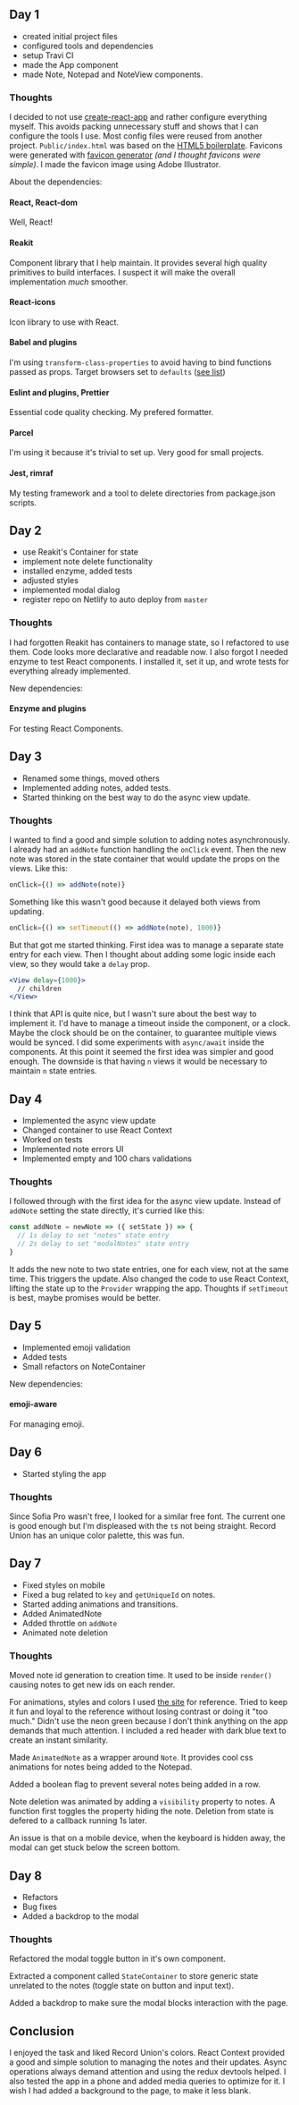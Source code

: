 ## Day 1

- created initial project files
- configured tools and dependencies
- setup Travi CI
- made the App component
- made Note, Notepad and NoteView components.

### Thoughts

I decided to not use [create-react-app](https://github.com/facebook/create-react-app) and rather configure everything myself.
This avoids packing unnecessary stuff and shows that I can configure the tools I use.
Most config files were reused from another project.
`Public/index.html` was based on the [HTML5 boilerplate](https://github.com/h5bp/html5-boilerplate/blob/master/src/index.html).
Favicons were generated with [favicon generator](https://realfavicongenerator.net/) _(and I thought favicons were simple)_.
I made the favicon image using Adobe Illustrator.

About the dependencies:

#### React, React-dom

Well, React!

#### Reakit

Component library that I help maintain. It provides several high quality primitives to build interfaces. I suspect it will make the overall implementation *much* smoother.

#### React-icons

Icon library to use with React.

#### Babel and plugins

I'm using `transform-class-properties` to avoid having to bind functions passed as props. Target browsers set to `defaults` ([see list](https://github.com/browserslist/browserslist#full-list))

#### Eslint and plugins, Prettier

Essential code quality checking. My prefered formatter.

#### Parcel

I'm using it because it's trivial to set up. Very good for small projects.

#### Jest, rimraf

My testing framework and a tool to delete directories from package.json scripts.

## Day 2

- use Reakit's Container for state
- implement note delete functionality
- installed enzyme, added tests
- adjusted styles
- implemented modal dialog
- register repo on Netlify to auto deploy from `master`

### Thoughts

I had forgotten Reakit has containers to manage state, so I refactored to use them.
Code looks more declarative and readable now.
I also forgot I needed enzyme to test React components.
I installed it, set it up, and wrote tests for everything already implemented.

New dependencies:

#### Enzyme and plugins

For testing React Components.

## Day 3

- Renamed some things, moved others
- Implemented adding notes, added tests.
- Started thinking on the best way to do the async view update.

### Thoughts

I wanted to find a good and simple solution to adding notes asynchronously.
I already had an `addNote` function handling the `onClick` event.
Then the new note was stored in the state container that would update the props on the views.
Like this:
```jsx
onClick={() => addNote(note)}
```
Something like this wasn't good because it delayed both views from updating.
```jsx
onClick={() => setTimeout(() => addNote(note), 1000)}
```
But that got me started thinking.
First idea was to manage a separate state entry for each view.
Then I thought about adding some logic inside each view, so they would take a `delay` prop.
```jsx
<View delay={1000}>
  // children
</View>
```
I think that API is quite nice, but I wasn't sure about the best way to implement it.
I'd have to manage a timeout inside the component, or a clock.
Maybe the clock should be on the container, to guarantee multiple views would be synced.
I did some experiments with `async/await` inside the components.
At this point it seemed the first idea was simpler and good enough.
The downside is that having `n` views it would be necessary to maintain `n` state entries.

## Day 4

- Implemented the async view update
- Changed container to use React Context
- Worked on tests
- Implemented note errors UI
- Implemented empty and 100 chars validations

### Thoughts

I followed through with the first idea for the async view update.
Instead of `addNote` setting the state directly, it's curried like this:
```jsx
const addNote = newNote => ({ setState }) => {
  // 1s delay to set "notes" state entry
  // 2s delay to set "modalNotes" state entry
}
```
It adds the new note to two state entries, one for each view, not at the same time.
This triggers the update.
Also changed the code to use React Context, lifting the state up to the `Provider` wrapping the app.
Thoughts if `setTimeout` is best, maybe promises would be better.

## Day 5

- Implemented emoji validation
- Added tests
- Small refactors on NoteContainer

New dependencies:

#### emoji-aware

For managing emoji.

## Day 6

- Started styling the app

### Thoughts

Since Sofia Pro wasn't free, I looked for a similar free font.
The current one is good enough but I'm displeased with the `t`s not being straight.
Record Union has an unique color palette, this was fun.

## Day 7

- Fixed styles on mobile
- Fixed a bug related to `key` and `getUniqueId` on notes.
- Started adding animations and transitions.
- Added AnimatedNote
- Added throttle on `addNote`
- Animated note deletion

### Thoughts

Moved note id generation to creation time.
It used to be inside `render()` causing notes to get new ids on each render.

For animations, styles and colors I used [the site](recordunion.com) for reference.
Tried to keep it fun and loyal to the reference without losing contrast or doing it "too much."
Didn't use the neon green because I don't think anything on the app demands that much attention.
I included a red header with dark blue text to create an instant similarity.

Made `AnimatedNote` as a wrapper around `Note`.
It provides cool css animations for notes being added to the Notepad.

Added a boolean flag to prevent several notes being added in a row.

Note deletion was animated by adding a `visibility` property to notes.
A function first toggles the property hiding the note.
Deletion from state is defered to a callback running 1s later.

An issue is that on a mobile device, when the keyboard is hidden away, the modal can get stuck below the screen bottom.

## Day 8

- Refactors
- Bug fixes
- Added a backdrop to the modal

### Thoughts

Refactored the modal toggle button in it's own component.

Extracted a component called `StateContainer` to store generic state unrelated to the notes (toggle state on button and input text).

Added a backdrop to make sure the modal blocks interaction with the page.


## Conclusion

I enjoyed the task and liked Record Union's colors.
React Context provided a good and simple solution to managing the notes and their updates.
Async operations always demand attention and using the redux devtools helped.
I also tested the app in a phone and added media queries to optimize for it.
I wish I had added a background to the page, to make it less blank.

